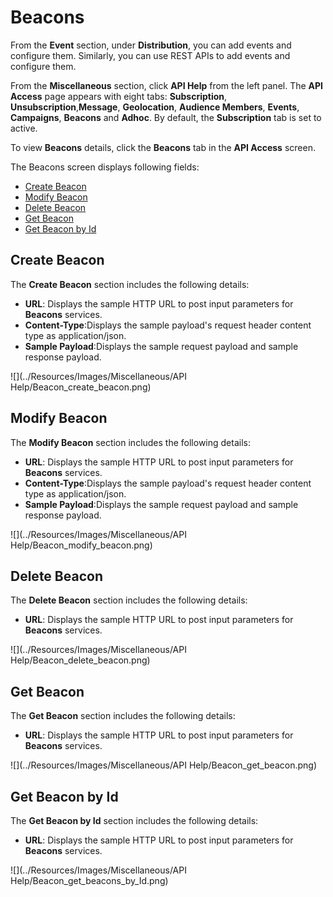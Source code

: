                            

Beacons
=======

From the **Event** section, under **Distribution**, you can add events and configure them. Similarly, you can use REST APIs to add events and configure them.

From the **Miscellaneous** section, click ****API Help**** from the left panel. The **API Access** page appears with eight tabs: **Subscription**, **Unsubscription**,**Message**, **Geolocation**, **Audience Members**, **Events**, **Campaigns**, **Beacons** and **Adhoc**. By default, the **Subscription** tab is set to active.

To view **Beacons** details, click the **Beacons** tab in the **API Access** screen.

The Beacons screen displays following fields:

*   [Create Beacon](#create-beacon)
*   [Modify Beacon](#modify-beacon)
*   [Delete Beacon](#delete-beacon)
*   [Get Beacon](#get-beacon)
*   [Get Beacon by Id](#get-beacon-by-id)

Create Beacon
-------------

The **Create Beacon** section includes the following details:

*   **URL**: Displays the sample HTTP URL to post input parameters for **Beacons** services.
*   **Content-Type**:Displays the sample payload's request header content type as application/json.
*   **Sample Payload**:Displays the sample request payload and sample response payload.

![](../Resources/Images/Miscellaneous/API Help/Beacon_create_beacon.png)

Modify Beacon
-------------

The **Modify Beacon** section includes the following details:

*   **URL**: Displays the sample HTTP URL to post input parameters for **Beacons** services.
*   **Content-Type**:Displays the sample payload's request header content type as application/json.
*   **Sample Payload**:Displays the sample request payload and sample response payload.

![](../Resources/Images/Miscellaneous/API Help/Beacon_modify_beacon.png)

Delete Beacon
-------------

The **Delete Beacon** section includes the following details:

*   **URL**: Displays the sample HTTP URL to post input parameters for **Beacons** services.

![](../Resources/Images/Miscellaneous/API Help/Beacon_delete_beacon.png)

Get Beacon
----------

The **Get Beacon** section includes the following details:

*   **URL**: Displays the sample HTTP URL to post input parameters for **Beacons** services.

![](../Resources/Images/Miscellaneous/API Help/Beacon_get_beacon.png)

Get Beacon by Id
----------------

The **Get Beacon by Id** section includes the following details:

*   **URL**: Displays the sample HTTP URL to post input parameters for **Beacons** services.

![](../Resources/Images/Miscellaneous/API Help/Beacon_get_beacons_by_Id.png)
